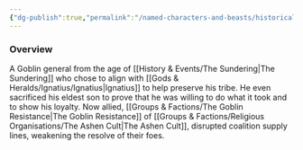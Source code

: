 ```yaml
---
{"dg-publish":true,"permalink":"/named-characters-and-beasts/historically-significant-characters/the-sundering-characters/chatiz/","tags":["NPC"],"noteIcon":"","created":"2024-07-30T14:26:17.798+01:00","updated":"2024-12-31T21:59:58.548+00:00"}
---
```



### Overview
A Goblin general from the age of [[History & Events/The Sundering\|The Sundering]] who chose to align with [[Gods & Heralds/Ignatius/Ignatius\|Ignatius]] to help preserve his tribe. He even sacrificed his eldest son to prove that he was willing to do what it took and to show his loyalty. Now allied, [[Groups & Factions/The Goblin Resistance\|The Goblin Resistance]] of [[Groups & Factions/Religious Organisations/The Ashen Cult\|The Ashen Cult]], disrupted coalition supply lines, weakening the resolve of their foes.
